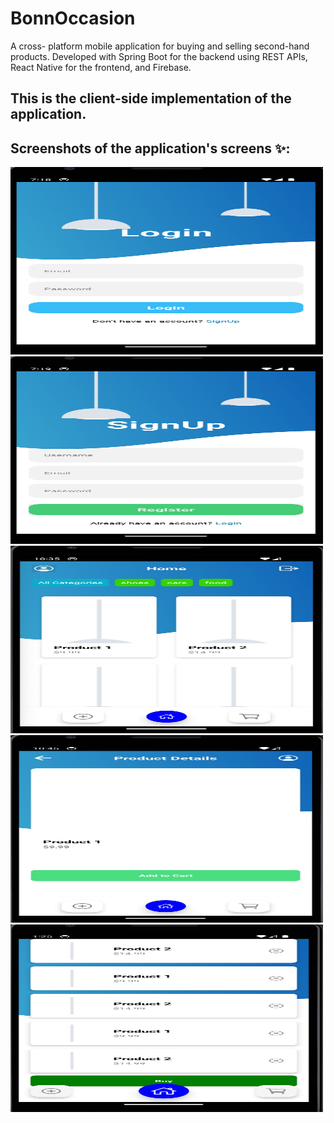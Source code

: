 # BonnOccasion
A cross- platform mobile application for buying and selling second-hand products. Developed with Spring Boot for the backend using REST APIs, React Native for the frontend, and Firebase.
## This is the client-side implementation of the application.
## Screenshots of the application's screens ✨:
<img src="assets/images/1.jpg" alt="Alt text" width="500" height="300">
<img src="assets/images/2.jpg" alt="Alt text" width="500" height="300">
<img src="assets/images/4.jpg" alt="Alt text" width="500" height="300">
<img src="assets/images/5.jpg" alt="Alt text" width="500" height="300">
<img src="assets/images/6.jpg" alt="Alt text" width="500" height="300">
